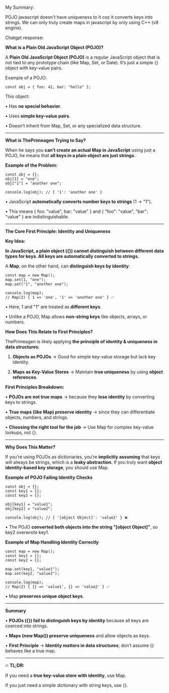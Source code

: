 My Summary:

POJO javascript doesn't have uniqueness to it coz it converts keys into strings.
We can only truly create maps in javascript by only using C++ (v8 engine).


Chatgpt response:

**What is a Plain Old JavaScript Object (POJO)?**

A **Plain Old JavaScript Object (POJO)** is a regular JavaScript object that is not tied to any prototype chain (like Map, Set, or Date). It’s just a simple {} object with key-value pairs.

  

Example of a POJO:

```
const obj = { foo: 42, bar: "hello" };
```

This object:

• Has **no special behavior**.

• Uses **simple key-value pairs**.

• Doesn’t inherit from Map, Set, or any specialized data structure.

---

**What is ThePrimeagen Trying to Say?**

  

When he says you **can’t create an actual Map in JavaScript** using just a POJO, he means that **all keys in a plain object are just strings**.

  

**Example of the Problem:**

```
const obj = {};
obj[1] = "one";
obj["1"] = "another one";

console.log(obj); // { '1': 'another one' }
```

• JavaScript **automatically converts number keys to strings** (1 → "1").

• This means { foo: "value", bar: "value" } and { "foo": "value", "bar": "value" } are indistinguishable.

---

**The Core First Principle: Identity and Uniqueness**

  

**Key Idea:**

**In JavaScript, a plain object ({}) cannot distinguish between different data types for keys. All keys are automatically converted to strings.**

  

A **Map**, on the other hand, can **distinguish keys by identity**:

```
const map = new Map();
map.set(1, "one");
map.set("1", "another one");

console.log(map); 
// Map(2) { 1 => 'one', '1' => 'another one' } ✅
```

• Here, 1 and "1" are treated as **different keys**.

• Unlike a POJO, Map allows **non-string keys** like objects, arrays, or numbers.

  

**How Does This Relate to First Principles?**

  

ThePrimeagen is likely applying **the principle of identity & uniqueness in data structures**:

1. **Objects as POJOs** → Good for simple key-value storage but lack key identity.

2. **Maps as Key-Value Stores** → Maintain **true uniqueness** by using **object references**.

  

**First Principles Breakdown:**

• **POJOs are not true maps** → because they **lose identity** by converting keys to strings.

• **True maps (like Map) preserve identity** → since they can differentiate objects, numbers, and strings.

• **Choosing the right tool for the job** → Use Map for complex key-value lookups, not {}.

---

**Why Does This Matter?**

  

If you’re using POJOs as dictionaries, you’re **implicitly assuming** that keys will always be strings, which is a **leaky abstraction**. If you truly want **object identity-based key storage**, you should use Map.

  

**Example of POJO Failing Identity Checks**

```
const obj = {};
const key1 = {};
const key2 = {};

obj[key1] = "value1";
obj[key2] = "value2";

console.log(obj); // { '[object Object]': 'value2' } ❌
```

• The POJO **converted both objects into the string "[object Object]"**, so key2 overwrote key1.

  

**Example of Map Handling Identity Correctly**

```
const map = new Map();
const key1 = {};
const key2 = {};

map.set(key1, "value1");
map.set(key2, "value2");

console.log(map); 
// Map(2) { {} => 'value1', {} => 'value2' } ✅
```

• Map **preserves unique object keys**.

---

**Summary**

• **POJOs ({}) fail to distinguish keys by identity** because all keys are coerced into strings.

• **Maps (new Map()) preserve uniqueness** and allow objects as keys.

• **First Principle** → **Identity matters in data structures**; don’t assume {} behaves like a true map.

---

🔥 **TL;DR:**

If you need a **true key-value store with identity**, use Map.

If you just need a simple dictionary with string keys, use {}.